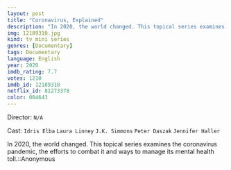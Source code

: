 ```yaml
---
layout: post
title: "Coronavirus, Explained"
description: "In 2020, the world changed. This topical series examines the coronavirus pandemic, the efforts to combat it and ways to manage its mental health toll.::Anonymous.."
img: 12189310.jpg
kind: tv mini series
genres: [Documentary]
tags: Documentary 
language: English
year: 2020
imdb_rating: 7.7
votes: 1210
imdb_id: 12189310
netflix_id: 81273378
color: 004643
---
```

Director: `N/A`  

Cast: `Idris Elba` `Laura Linney` `J.K. Simmons` `Peter Daszak` `Jennifer Haller` 

In 2020, the world changed. This topical series examines the coronavirus pandemic, the efforts to combat it and ways to manage its mental health toll.::Anonymous